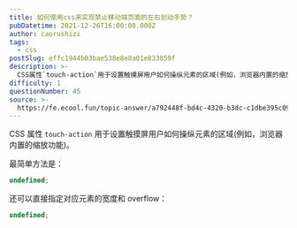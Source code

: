 ```yaml
---
title: 如何使用css来实现禁止移动端页面的左右划动手势？
pubDatetime: 2021-12-26T16:00:00.000Z
author: caorushizi
tags:
  - css
postSlug: effc1944b03bae538e8e8a01e833859f
description: >-
  CSS属性`touch-action`用于设置触摸屏用户如何操纵元素的区域(例如，浏览器内置的缩放功能)。最简单方法是：```typescriptundefined```还可以直接指定对应元素的宽度和
difficulty: 1
questionNumber: 45
source: >-
  https://fe.ecool.fun/topic-answer/a792448f-bd4c-4320-b3dc-c1dbe395c090?orderBy=updateTime&order=desc&tagId=11
---
```


CSS 属性 `touch-action` 用于设置触摸屏用户如何操纵元素的区域(例如，浏览器内置的缩放功能)。

最简单方法是：

```typescript
undefined;
```

还可以直接指定对应元素的宽度和 overflow：

```typescript
undefined;
```

